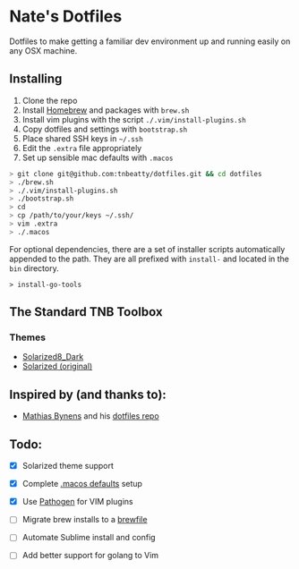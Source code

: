 Nate's Dotfiles
===============

Dotfiles to make getting a familiar dev environment up and running easily on any OSX machine.

Installing
----------

1. Clone the repo
2. Install [Homebrew](http://brew.sh/) and packages with `brew.sh`
3. Install vim plugins with the script `./.vim/install-plugins.sh`
3. Copy dotfiles and settings with `bootstrap.sh`
4. Place shared SSH keys in `~/.ssh`
5. Edit the `.extra` file appropriately
6. Set up sensible mac defaults with `.macos`

```bash
> git clone git@github.com:tnbeatty/dotfiles.git && cd dotfiles
> ./brew.sh
> ./.vim/install-plugins.sh
> ./bootstrap.sh
> cd
> cp /path/to/your/keys ~/.ssh/
> vim .extra
> ./.macos
```

For optional dependencies, there are a set of installer scripts automatically appended to the path. They are all prefixed with `install-` and located in the `bin` directory.

	> install-go-tools

The Standard TNB Toolbox
------------------------

### Themes

- [Solarized8_Dark](https://github.com/lifepillar/vim-solarized8)
- [Solarized (original)](http://ethanschoonover.com/solarized)

Inspired by (and thanks to):
----------------------------

* [Mathias Bynens](https://github.com/mathiasbynens) and his [dotfiles repo](https://github.com/mathiasbynens/dotfiles)

Todo:
-----

- [X] Solarized theme support
- [X] Complete [.macos defaults](https://mths.be/macos) setup
- [X] Use [Pathogen](https://github.com/tpope/vim-pathogen) for VIM plugins
- [ ] Migrate brew installs to a [brewfile](https://github.com/driesvints/dotfiles/blob/master/install.sh)
- [ ] Automate Sublime install and config
- [ ] Add better support for golang to Vim

